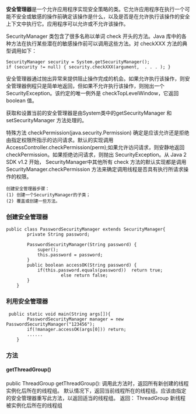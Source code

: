 **安全管理器**是一个允许应用程序实现安全策略的类。它允许应用程序在执行一个可能不安全或敏感的操作前确定该操作是什么，以及是否是在允许执行该操作的安全上下文中执行它。应用程序可以允许或不允许该操作。

SecurityManager 类包含了很多名称以单词 check 开头的方法。Java 库中的各种方法在执行某些潜在的敏感操作前可以调用这些方法。对 checkXXX 方法的典型调用如下：

    SecurityManager security = System.getSecurityManager();
    if (security != null) { security.checkXXX(argument,  . . . ); }

安全管理器通过抛出异常来提供阻止操作完成的机会。如果允许执行该操作，则安全管理器例程只是简单地返回，但如果不允许执行该操作，则抛出一个 SecurityException。该约定的唯一例外是 checkTopLevelWindow，它返回 boolean 值。

获取和设置当前的安全管理器是由System类中的getSecurityManager 和 setSecurityManager 方法处理的。

特殊方法 checkPermission(java.security.Permission) 确定是应该允许还是拒绝由指定权限所指示的访问请求。默认的实现调用AccessController.checkPermission(perm);如果允许访问请求，则安静地返回 checkPermission。如果拒绝访问请求，则抛出 SecurityException。从 Java 2 SDK v1.2 开始， SecurityManager中其他所有 check 方法的默认实现都是调用SecurityManager.checkPermission 方法来确定调用线程是否具有执行所请求操作的权限。

```
创建安全管理器步骤：
(1) 创建一个SecurityManager的子类；
(2) 覆盖或创建一些方法。
````

### 创建安全管理器
```
public class PasswordSecurityManager extends SecurityManager{
        private String password;

        PasswordSecurityManager(String password) {
            super();
            this.password = password;
        }
        public boolean accessOK(String password) {
            if(this.password.equals(password))  return true;
                     else return false;
        }
    }
```

### 利用安全管理器
```
 public static void main(String args[]){
        PasswordSecurityManager manager = new PasswordSecurityManager("123456");
        if(!manager.accessOK(args[0])) return;
        ......
    }
```

### 方法
#### getThreadGroup()
public ThreadGroup getThreadGroup():
调用此方法时，返回所有新创建的线程实例化后所在的线程组。
默认情况下，返回当前线程所在的线程组。应该由指定的安全管理器重写此方法，以返回适当的线程组。
返回：
    ThreadGroup 新线程被实例化后所在的线程组






